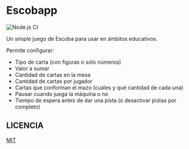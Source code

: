 # Escobapp

![Node.js CI](https://github.com/pablen/escobapp/workflows/Node.js%20CI/badge.svg?branch=master)

Un simple juego de Escoba para usar en ámbitos educativos.

Permite configurar:

- Tipo de carta (con figuras o sólo números)
- Valor a sumar
- Cantidad de cartas en la mesa
- Cantidad de cartas por jugador
- Cartas que conforman el mazo (cuáles y qué cantidad de cada una)
- Pausar cuando juega la máquina o no
- Tiempo de espera antes de dar una pista (o desactivar pistas por completo)

## LICENCIA

[MIT](LICENSE)
